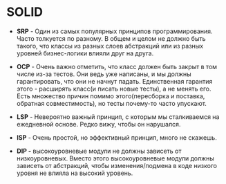 # SOLID

- **SRP** - Один из самых популярных принципов программирования. Часто толкуется по разному. В общем и целом не должно быть такого, что классы из разных слоев абстракций или из разных уровней бизнес-логики влияли друг на друга.
- **OCP** - Очень важно отметить, что класс должен быть закрыт в том числе из-за тестов. Они ведь уже написаны, и мы должны гарантировать, что они не начнут падать. Единственная гарантия этого - расширять класс(и писать новые тесты), а не менять его. Есть множество причин помимо этого(пересборка и поставка, обратная совместимость), но тесты почему-то часто упускают.
    
    
- **LSP** - Невероятно важный принцип, с которым мы сталкиваемся на ежедневной основе. Редко вижу, чтобы он нарушался.
- **ISP** - Очень простой, но эффективный принцип, много не скажешь.
- **DIP -** высокоуровневые модули не должны зависеть от низкоуровневых. Вместо этого высокоуровневые модули должны зависеть от абстракций, чтобы изменения/подмена в коде низкого уровня не влияла на высокий уровень.
